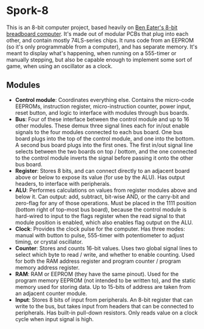 # Spork-8

This is an 8-bit computer project, based heavily on [Ben Eater's 8-bit breadboard computer](https://eater.net/8bit). It's made out of modular PCBs that plug into each other, and contain mostly 74LS-series chips. It runs code from an EEPROM (so it's only programmable from a computer), and has separate memory. It's meant to display what's happening, when running on a 555-timer or manually stepping, but also be capable enough to implement some sort of game, when using an oscillator as a clock.

## Modules
 * **Control module**: Coordinates everything else. Contains the micro-code EEPROMs, instruction register, micro-instruction counter, power input, reset button, and logic to interface with modules through bus boards.
 * **Bus**: Four of these interface between the control module and up to 16 other modules. These demux three signal lines each for in/out enable signals to the four modules connected to each bus board. One bus board plugs into the top of the control module, and one into the bottom. A second bus board plugs into the first ones. The first in/out signal line selects between the two boards on top / bottom, and the one connected to the control module inverts the signal before passing it onto the other bus board.
 * **Register**: Stores 8 bits, and can connect directly to an adjacent board above or below to expose its value (for use by the ALU). Has output headers, to interface with peripherals.
 * **ALU**: Performes calculations on values from register modules above and below it. Can output: add, subtract, bit-wise AND, or the carry-bit and zero-flag for any of those operations. Must be placed in the 1111 position (bottom right of top-most bus board), because the control module is hard-wired to input to the flags register when the read signal to that module position is enabled, which also enables flag output on the ALU.
 * **Clock**: Provides the clock pulse for the computer. Has three modes: manual with button to pulse, 555-timer with potentiometer to adjust timing, or crystal oscillator.
 * **Counter**: Stores and counts 16-bit values. Uses two global signal lines to select which byte to read / write, and whether to enable counting. Used for both the RAM address register and program counter / program memory address register.
 * **RAM**: RAM or EEPROM (they have the same pinout). Used for the program memory EEPROM (not intended to be written to), and the static memory used for storing data. Up to 15-bits of address are taken from an adjacent counter module.
 * **Input**: Stores 8 bits of input from peripherals. An 8-bit register that can write to the bus, but takes input from headers that can be connected to peripherals. Has built-in pull-down resistors. Only reads value on a clock cycle when input signal is high.
 
